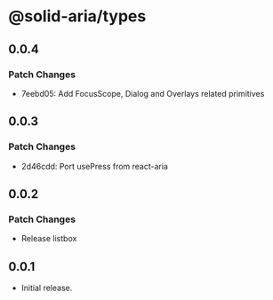 # @solid-aria/types

## 0.0.4

### Patch Changes

- 7eebd05: Add FocusScope, Dialog and Overlays related primitives

## 0.0.3

### Patch Changes

- 2d46cdd: Port usePress from react-aria

## 0.0.2

### Patch Changes

- Release listbox

## 0.0.1

- Initial release.

